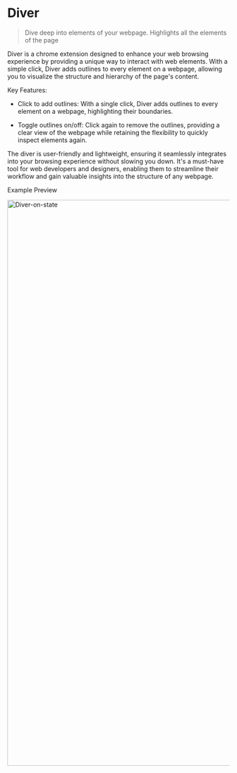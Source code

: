# Diver

> Dive deep into elements of your webpage. Highlights all the elements of the page

Diver is a chrome extension designed to enhance your web browsing experience by providing a unique way to interact with web elements. With a simple click, Diver adds outlines to every element on a webpage, allowing you to visualize the structure and hierarchy of the page's content.

Key Features:

- Click to add outlines: With a single click, Diver adds outlines to every element on a webpage, highlighting their boundaries.

- Toggle outlines on/off: Click again to remove the outlines, providing a clear view of the webpage while retaining the flexibility to quickly inspect elements again.

The diver is user-friendly and lightweight, ensuring it seamlessly integrates into your browsing experience without slowing you down. It's a must-have tool for web developers and designers, enabling them to streamline their workflow and gain valuable insights into the structure of any webpage.

Example Preview

<img width="1280" alt="Diver-on-state" src="https://github.com/thoughtlessmind/diver/assets/51883613/b197abbe-587a-4f10-94c1-4d4d7e146350">
